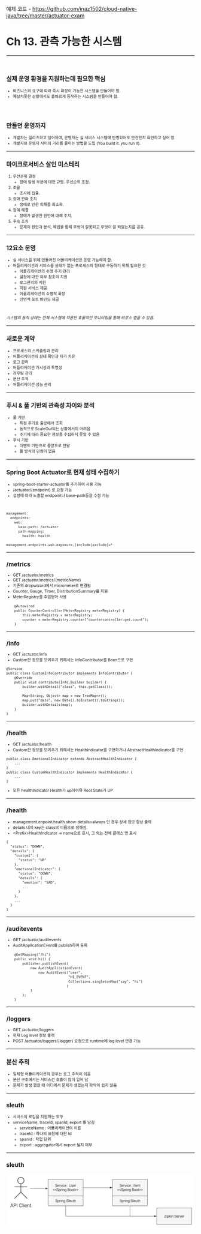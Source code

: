 예제 코드 - https://github.com/inaz1502/cloud-native-java/tree/master/actuator-exam


<!-- $theme: gaia -->
<!-- template: invert -->
<!-- page_number:true -->
<!-- $size: 16:9 --> 
  
# Ch 13. 관측 가능한 시스템

----

<div style="font-size:75%">

<br>

## 실제 운영 환경을 지원하는데 필요한 핵심

* 비즈니스의 요구에 따라 즉시 확장이 가능한 시스템을 만들어야 함.
* 예상치못한 상황에서도 올바르게 동작하는 시스템을 만들어야 함.

<br><br>

## 만들면 운영까지

* 개발자는 릴리즈하고 싶어하며, 운영자는 실 서비스 시스템에 반영되어도 안전한지 확인하고 싶어 함.
* 개발자와 운영자 사이의 거리를 줄이는 방법을 도입 (You build it. you run it).

</div>

----

<div style="font-size:75%">

## 마이크로서비스 살인 미스테리

1. 우선순위 결정
 	* 장애 발생 부분에 대한 규명. 우선순위 조정.
2. 조율
	* 조사에 집중.
3. 장애 완화 조치
	* 장애로 인한 피해를 최소화.
4. 장애 해결
	* 장애가 발생한 원인에 대해 조치.
5. 후속 조치
	* 문제의 원인과 분석, 해법을 통해 무엇이 잘못되고 무엇이 잘 되었는지를 공유.

</div>

----

<div style="font-size:75%">

## 12요소 운영

* 실 서비스를 위해 만들어진 어플리케이션은 운영 가능해야 함.
* 어플리케이션과 서비스를 상태가 없는 프로세스의 형태로 구동하기 위해 필요한 것
	* 어플리케이션의 수명 주기 관리
	* 설정에 대한 외부 참조의 지원
	* 로그관리의 지원
	* 지원 서비스 제공
	* 어플리케이션의 수평적 확장
	* 선언적 포트 바인딩 제공

<br>

*시스템의 동작 상태는 전체 시스템에 적용된 효율적인 모니터링을 통해 비로소 얻을 수 있음.*	

</div>

----

<div style="font-size:75%">

## 새로운 계약

* 프로세스의 스케줄링과 관리
* 어플리케이션의 상태 확인과 자가 치유
* 로그 관리
* 어플리케이션 가시성과 투명성
* 라우팅 관리
* 분산 추적
* 어플리케이션 성능 관리

</div>

----

<div style="font-size:75%">

## 푸시 & 풀 기반의 관측성 차이와 분석

* 풀 기반
	* 특정 주기로 중앙에서 조회
	* 동적으로 ScaleOut되는 상황에서의 어려움
	* 주기에 따라 중요한 정보를 수집하지 못할 수 있음
* 푸시 기반
	* 이벤트 기반으로 중앙으로 전달
	* 풀 방식의 단점이 없음

</div>

----

<div style="font-size:75%">

## Spring Boot Actuator로 현재 상태 수집하기

* spring-boot-starter-actuator를 추가하여 사용 가능
* /actuator/{endpoint} 로 요청 가능
* 설정에 따라 노출할 endpoint나 base-path등을 수정 가능

<br>

```
management:
  endpoints:
    web:
      base-path: /actuator
      path-mapping:
        health: health
        
management.endpoints.web.exposure.[include|exclude]=*
```

</div>

----

<div style="font-size:75%">

## /metrics

* GET /actuator/metrics
* GET /actuator/metrics/{metricName}
* 기존의 dropwizard에서 micrometer로 변경됨
* Counter, Gauge, Timer, DistributionSummary를 지원
* MeterRegistry를 주입받아 사용

```
    @Autowired
    public CounterController(MeterRegistry meterRegistry) {
        this.meterRegistry = meterRegistry;
        counter = meterRegistry.counter("countercontroller.get.count");
    }
```


</div>

----

<div style="font-size:75%">

## /info

* GET /actuator/info
* Custom한 정보를 보여주기 위해서는 InfoContributor를 Bean으로 구현

```
@Service
public class CustomInfoContributor implements InfoContributor {
    @Override
    public void contribute(Info.Builder builder) {
        builder.withDetail("class", this.getClass());

        Map<String, Object> map = new TreeMap<>();
        map.put("date", new Date().toInstant().toString());
        builder.withDetails(map);
    }
}
```


</div>

----

<div style="font-size:75%">

## /health

* GET /actuator/health
* Custom한 정보를 보여주기 위해서는 HealthIndicator를 구현하거나 AbstractHealthIndicator를 구현

```
public class EmotionalIndicator extends AbstractHealthIndicator {
	...
}
public class CustomHealthIndicator implements HealthIndicator {
	...
}
```

* 모든 healthIndicator Health가 up이어야 Root State가 UP


</div>

----

<div style="font-size:75%">

## /health

* management.enpoint.health.show-details=always 인 경우 상세 정보 항상 출력
* details 내의 key는 class의 이름으로 정해짐.
* \<Prefix\>HealthIndicator -> name으로 표시, 그 외는 전체 클래스 명 표시
```
{
  "status": "DOWN",
  "details": {
    "custom1": {
      "status": "UP"
    },
    "emotionalIndicator": {
      "status": "DOWN",
      "details": {
        "emotion": "SAD",
        ...
      }
    },
    ...
  }
}
```

</div>

----

<div style="font-size:75%">

## /auditevents

* GET /actuator/auditevents
* AuditApplicationEvent를 publish하여 등록
```
    @GetMapping("/hi")
    public void hi() {
        publisher.publishEvent(
            new AuditApplicationEvent(
                new AuditEvent("user", 
                               "HI_EVENT", 
                               Collections.singletonMap("say", "hi")
                              )
            )
        );
    }
```


</div>

----

<div style="font-size:75%">

## /loggers

* GET /actuator/loggers
* 현재 Log level 정보 출력
* POST /actuator/loggers/{logger} 요청으로 runtime에 log level 변경 가능

</div>

----

<div style="font-size:75%">

## 분산 추적

* 일체형 어플리케이션의 경우는 로그 추적이 쉬움
* 분산 구조에서는 서비스간 호출이 많이 일어 남
* 문제가 발생 했을 때 어디에서 문제가 생겼는지 파악이 쉽지 않음

</div>

----

<div style="font-size:75%">

## sleuth 

* 서비스의 로깅을 지원하는 도구
* serviceName, traceId, spanId, export 를 남김
	* serviceName : 어플리케이션의 이름
	* traceId : 하나의 요청에 대한 Id
	* spanId : 작업 단위
	* export : aggregator에서 export 될지 여부

</div>

----

<div style="font-size:75%">

## sleuth 

<img src="./sleuth.png" />

</div>

